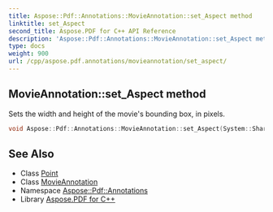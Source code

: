 ```yaml
---
title: Aspose::Pdf::Annotations::MovieAnnotation::set_Aspect method
linktitle: set_Aspect
second_title: Aspose.PDF for C++ API Reference
description: 'Aspose::Pdf::Annotations::MovieAnnotation::set_Aspect method. Sets the width and height of the movie''s bounding box, in pixels in C++.'
type: docs
weight: 900
url: /cpp/aspose.pdf.annotations/movieannotation/set_aspect/
---
```

## MovieAnnotation::set_Aspect method


Sets the width and height of the movie's bounding box, in pixels.

```cpp
void Aspose::Pdf::Annotations::MovieAnnotation::set_Aspect(System::SharedPtr<Point> value)
```

## See Also

* Class [Point](../../../aspose.pdf/point/)
* Class [MovieAnnotation](../)
* Namespace [Aspose::Pdf::Annotations](../../)
* Library [Aspose.PDF for C++](../../../)

